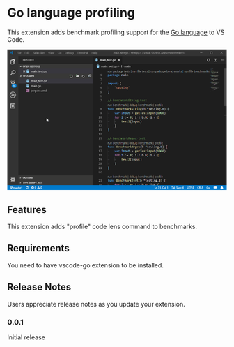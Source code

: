 # Go language profiling

This extension adds benchmark profiling support for the [Go language](https://golang.org/) to VS Code.

![Golang Profiling](https://raw.githubusercontent.com/MaxM65dia/vscode-go-prof/master/media/preview.gif)

## Features

This extension adds "profile" code lens command to benchmarks.

## Requirements

You need to have vscode-go extension to be installed.

## Release Notes

Users appreciate release notes as you update your extension.

### 0.0.1

Initial release
